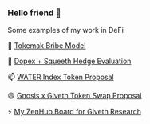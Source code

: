 ### Hello friend 👋

Some examples of my work in DeFi

🌱 [Tokemak Bribe Model](https://docs.google.com/spreadsheets/d/1KlkVCGMezxip4xVzP1Yg8AcFm3bbBNF0/edit?usp=sharing&ouid=110869294818001235283&rtpof=true&sd=true)

👯 [Dopex + Squeeth Hedge Evaluation](https://drive.google.com/file/d/1zcztCqVfkT-chVZphWXQprQn3prCrV5F/view?usp=sharing)

📫 [WATER Index Token Proposal](https://forum.giveth.io/t/water-a-new-paradigm-for-sustainable-liquidity/492)

😄 [Gnosis x Giveth Token Swap Proposal](https://forum.gnosis.io/t/gip-41-should-gnosisdao-partner-with-giveth-to-increased-sustainable-liquidity/4942)

⚡ [My ZenHub Board for Giveth Research](https://github.com/Giveth/GIVeconomy/labels#workspaces/all-devs-61644589b92edf0016f6999c/board?labels=research&repos=410473836)
